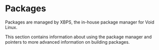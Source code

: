 # Packages

Packages are managed by XBPS, the in-house package manager for Void Linux.

This section contains information about using the package manager and pointers
to more advanced information on building packages.

